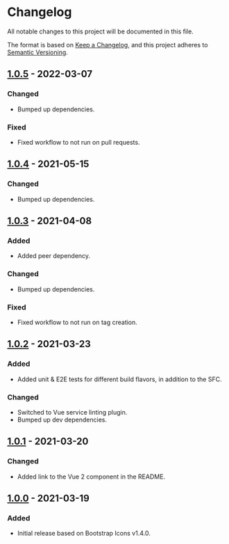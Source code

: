 # Changelog

All notable changes to this project will be documented in this file.

The format is based on [Keep a Changelog](https://keepachangelog.com/en/1.0.0/),
and this project adheres to [Semantic Versioning](https://semver.org/spec/v2.0.0.html).

## [1.0.5] - 2022-03-07

### Changed

- Bumped up dependencies.

### Fixed

- Fixed workflow to not run on pull requests.

## [1.0.4] - 2021-05-15

### Changed

- Bumped up dependencies.

## [1.0.3] - 2021-04-08

### Added

- Added peer dependency.

### Changed

- Bumped up dependencies.

### Fixed

- Fixed workflow to not run on tag creation.

## [1.0.2] - 2021-03-23

### Added

- Added unit & E2E tests for different build flavors, in addition to the SFC.

### Changed

- Switched to Vue service linting plugin.
- Bumped up dev dependencies.

## [1.0.1] - 2021-03-20

### Changed

- Added link to the Vue 2 component in the README.

## [1.0.0] - 2021-03-19

### Added

- Initial release based on Bootstrap Icons v1.4.0.

[1.0.5]: https://github.com/dvuckovic/vue3-bootstrap-icons/compare/v1.0.4...v1.0.5
[1.0.4]: https://github.com/dvuckovic/vue3-bootstrap-icons/compare/v1.0.3...v1.0.4
[1.0.3]: https://github.com/dvuckovic/vue3-bootstrap-icons/compare/v1.0.2...v1.0.3
[1.0.2]: https://github.com/dvuckovic/vue3-bootstrap-icons/compare/v1.0.1...v1.0.2
[1.0.1]: https://github.com/dvuckovic/vue3-bootstrap-icons/compare/v1.0.0...v1.0.1
[1.0.0]: https://github.com/dvuckovic/vue3-bootstrap-icons/releases/tag/v1.0.0
